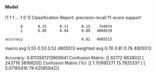 #### Model
[1 1 1 ... 1 0 1]
Classification Report:
              precision    recall  f1-score   support

           0       0.25      0.11      0.15    744974
           1       0.85      0.94      0.89   4060539

    accuracy                           0.81   4805513
   macro avg       0.55      0.53      0.52   4805513
weighted avg       0.76      0.81      0.78   4805513

Accuracy: 0.8113581213909941
Confusion Matrix:
[[  82172  662802]
 [ 243719 3816820]]
Confusion Matrix (%):
[[ 1.70995271 13.7925337 ]
 [ 5.07165416 79.42585942]]
